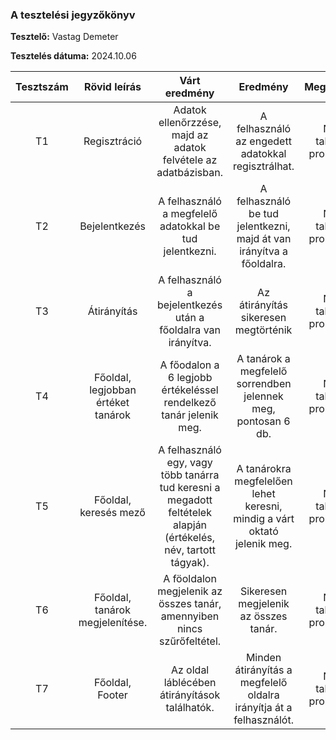 ### A tesztelési jegyzőkönyv

**Tesztelő:** Vastag Demeter

**Tesztelés dátuma:** 2024.10.06

| Tesztszám | Rövid leírás | Várt eredmény | Eredmény | Megjegyzés |
|:---------:|:------------:|:-------------:|:--------:|:----------:|
|T1| Regisztráció|Adatok ellenőrzzése, majd az adatok felvétele az adatbázisban.| A felhasználó az engedett adatokkal regisztrálhat.|Nem találtam problémát.|
|T2| Bejelentkezés|A felhasználó a megfelelő adatokkal be tud jelentkezni.|A felhasználó be tud jelentkezni, majd át van irányítva a főoldalra.|Nem találtam problémát.|
|T3|Átirányítás|A felhasználó a bejelentkezés után a főoldalra van irányítva.|Az átirányítás sikeresen megtörténik|Nem találtam problémát.|
|T4|Főoldal, legjobban értéket tanárok| A főodalon a 6 legjobb értékeléssel rendelkező tanár jelenik meg.| A tanárok a megfelelő sorrendben jelennek meg, pontosan 6 db.|Nem találtam problémát.|
|T5|Főoldal, keresés mező|A felhasználó egy, vagy több tanárra tud keresni a megadott feltételek alapján (értékelés, név, tartott tágyak).|A tanárokra megfelelően lehet keresni, mindig a várt oktató jelenik meg.|Nem találtam problémát.|
|T6|Főoldal, tanárok megjelenítése.|A föoldalon megjelenik az összes tanár, amennyiben nincs szűrőfeltétel.|Sikeresen megjelenik az összes tanár.|Nem találtam problémát.|
|T7|Főoldal, Footer|Az oldal láblécében átirányítások találhatók.|Minden átirányítás a megfelelő oldalra irányítja át a felhasználót.|Nem találtam problémát.|
